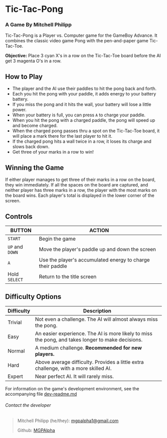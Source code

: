 # Tic-Tac-Pong
### A Game By Mitchell Philipp

Tic-Tac-Pong is a Player vs. Computer game for the GameBoy Advance. It combines the classic video game Pong with the pen-and-paper game Tic-Tac-Toe.

**Objective:** Place 3 cyan X's in a row on the Tic-Tac-Toe board before the AI get 3 magenta O's in a row. 

## How to Play
* The player and the AI use their paddles to hit the pong back and forth.
* Each you hit the pong with your paddle, it adds energy to your battery battery.
* If you miss the pong and it hits the wall, your battery will lose a little power.
* When your battery is full, you can press `A` to charge your paddle.
* When you hit the pong with a charged paddle, the pong will speed up and become charged.
* When the charged pong passes thru a spot on the Tic-Tac-Toe board, it will place a mark there for the last player to hit it.
* If the charged pong hits a wall twice in a row, it loses its charge and slows back down.
* Get three of your marks in a row to win!

## Winning the Game
If either player manages to get three of their marks in a row on the board, they win immediately. If all the spaces on the board are captured, and neither player has three marks in a row, the player with the most marks on the board wins. Each player's total is displayed in the lower corner of the screen.

## Controls
| BUTTON          | ACTION                                                     |
| --------------- | ---------------------------------------------------------- |
| `START`         | Begin the game                                             |
| `UP` and `DOWN` | Move the player's paddle up and down the screen            |
| `A`             | Use the player's accumulated energy to charge their paddle |
|  Hold `SELECT`  | Return to the title screen                                 |

## Difficulty Options
| Difficulty | Description |
| ---------- | ----------- |
| Trivial    | Not even a challenge. The AI will almost always miss the pong.                                    |
| Easy       | An easier experience. The AI is more likely to miss the pong, and takes longer to make decisions. |
| Normal     | A medium challenge. **Recommended for new players.**                                              |
| Hard       | Above average difficulty. Provides a little extra challenge, with a more skilled AI.              |
| Expert     | Near perfect AI. It will rarely miss.                                                             |

For information on the game's development environment, see the accompanying file [dev-readme.md](dev-readme.md)

###### Contact the developer
> Mitchell Philipp (he/they): [mgpalpha1@gmail.com](mailto:mgpalpha1@gmail.com)
>
> Github: [MGPAlpha](https://github.com/MGPAlpha)